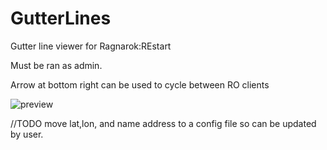 # GutterLines
Gutter line viewer for Ragnarok:REstart

Must be ran as admin.

Arrow at bottom right can be used to cycle between RO clients

![preview](https://raw.githubusercontent.com/miatribe/gutterlines/master/GutterLinesPrev.png)

//TODO move lat,lon, and name address to a config file so can be updated by user.

